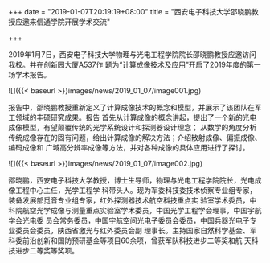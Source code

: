 +++
date = "2019-01-07T20:19:19+08:00"
title = "西安电子科技大学邵晓鹏教授应邀来信通学院开展学术交流"
 
+++

2019年1月7日，西安电子科技大学物理与光电工程学院院长邵晓鹏教授应邀访问我校。并在创新园大厦A537作
题为“计算成像技术及应用”开启了2019年度的第一场学术报告。

![]({{< baseurl >}}images/news/2019_01_07/image001.jpg)

报告中，邵晓鹏教授重新定义了计算成像技术的概念和模型，并展示了该团队在军工领域的丰硕研究成果。报告
首先从计算成像的概念讲起，提出了一个新的光电成像模型，有望颠覆传统的光学系统设计和探测器设计理念；
从数学的角度分析传统成像存在的固有问题，给出计算成像的解决方法；介绍散射成像、偏振成像、编码成像和
广域高分辨率成像等方法，并对各种成像的具体应用进行了探讨。

![]({{< baseurl >}}images/news/2019_01_07/image002.jpg)


邵晓鹏，西安电子科技大学教授，博士生导师，物理与光电工程学院院长，光电成像工程中心主任，光学工程学
科带头人。现为军委科技委技术侦察专业组专家，装备发展部觅音专业组专家，红外探测器技术航空科技重点实
验室学术委员，中科院航空光学成像与测量重点实验室学术委员，中国光学工程学会理事，中国宇航学会光电委
员会常务委员，中国宇航空间光电子委员会委员，中国兵器光电子专业委员会委员，陕西省激光与红外委员会副
理事长。主持国家自然科学基金、军科委前沿创新和国防预研基金等项目60余项，曾获军队科技进步二等奖和航
天科技进步二等奖等奖项。